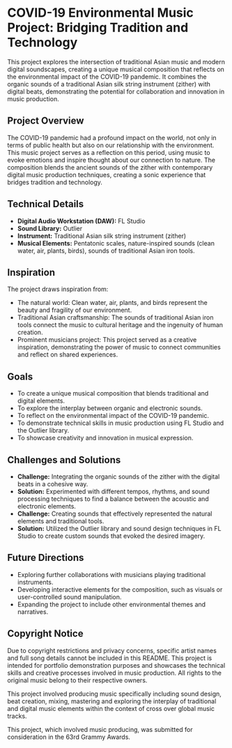 # COVID-19 Environmental Music Project: Bridging Tradition and Technology

This project explores the intersection of traditional Asian music and modern digital soundscapes, creating a unique musical composition that reflects on the environmental impact of the COVID-19 pandemic.  It combines the organic sounds of a traditional Asian silk string instrument (zither) with digital beats, demonstrating the potential for collaboration and innovation in music production.

## Project Overview

The COVID-19 pandemic had a profound impact on the world, not only in terms of public health but also on our relationship with the environment. This music project serves as a reflection on this period, using music to evoke emotions and inspire thought about our connection to nature.  The composition blends the ancient sounds of the zither with contemporary digital music production techniques, creating a sonic experience that bridges tradition and technology.

## Technical Details

*   **Digital Audio Workstation (DAW):** FL Studio
*   **Sound Library:** Outlier
*   **Instrument:** Traditional Asian silk string instrument (zither)
*   **Musical Elements:** Pentatonic scales, nature-inspired sounds (clean water, air, plants, birds), sounds of traditional Asian iron tools.

## Inspiration

The project draws inspiration from:

*   The natural world: Clean water, air, plants, and birds represent the beauty and fragility of our environment.
*   Traditional Asian craftsmanship: The sounds of traditional Asian iron tools connect the music to cultural heritage and the ingenuity of human creation.
*   Prominent musicians project: This project served as a creative inspiration, demonstrating the power of music to connect communities and reflect on shared experiences.

## Goals

*   To create a unique musical composition that blends traditional and digital elements.
*   To explore the interplay between organic and electronic sounds.
*   To reflect on the environmental impact of the COVID-19 pandemic.
*   To demonstrate technical skills in music production using FL Studio and the Outlier library.
*   To showcase creativity and innovation in musical expression.

## Challenges and Solutions

*   **Challenge:** Integrating the organic sounds of the zither with the digital beats in a cohesive way.
*   **Solution:** Experimented with different tempos, rhythms, and sound processing techniques to find a balance between the acoustic and electronic elements.
*   **Challenge:** Creating sounds that effectively represented the natural elements and traditional tools.
*   **Solution:** Utilized the Outlier library and sound design techniques in FL Studio to create custom sounds that evoked the desired imagery.

## Future Directions

*   Exploring further collaborations with musicians playing traditional instruments.
*   Developing interactive elements for the composition, such as visuals or user-controlled sound manipulation.
*   Expanding the project to include other environmental themes and narratives.


## Copyright Notice

Due to copyright restrictions and privacy concerns, specific artist names and full song details cannot be included in this README.  This project is intended for portfolio demonstration purposes and showcases the technical skills and creative processes involved in music production. All rights to the original music belong to their respective owners.

This project involved producing music specifically including sound design, beat creation, mixing, mastering and exploring the interplay of traditional and digital music elements within the context of cross over global music tracks.

This project, which involved music producing, was submitted for consideration in the 63rd Grammy Awards.